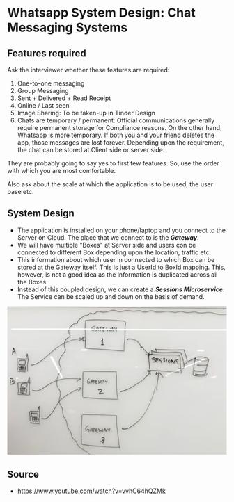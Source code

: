 # Whatsapp System Design: Chat Messaging Systems
## Features required
Ask the interviewer whether these features are required:
1. One-to-one messaging
2. Group Messaging
3. Sent + Delivered + Read Receipt
4. Online / Last seen
5. Image Sharing: To be taken-up in Tinder Design
6. Chats are temporary / permanent: Official communications generally require permanent storage for Compliance reasons. On the other hand, Whatsapp is more temporary. If both you and your friend deletes the app, those messages are lost forever. Depending upon the requirement, the chat can be stored at Client side or server side.

They are probably going to say yes to first few features. So, use the order with which you are most comfortable.

Also ask about the scale at which the application is to be used, the user base etc.

## System Design
* The application is installed on your phone/laptop and you connect to the Server on Cloud. The place that we connect to is the ***Gateway***.
* We will have multiple "Boxes" at Server side and users con be connected to different Box depending upon the location, traffic etc. 
* This information about which user in connected to which Box can be stored at the Gateway itself. This is just a UserId to BoxId mapping. This, however, is not a good idea as the information is duplicated across all the Boxes.
* Instead of this coupled design, we can create a ***Sessions Microservice***. The Service can be scaled up and down on the basis of demand.

![Sessions Microservice](../Images/SessionsMicroservice.png)

## Source
* https://www.youtube.com/watch?v=vvhC64hQZMk